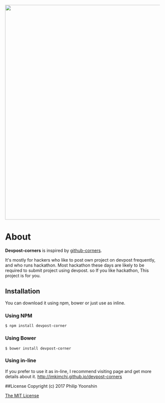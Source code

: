 <h1 align="center">
  <br/>
  <a href="https://imkimchi.github.io/devpost-corners/"><img src="http://i.imgur.com/I4sT62G.png" width=700/></a>
  <br />
</h1>

# About
**Devpost-corners** is inspired by [github-corners](https://github.com/tholman/github-corners).

It's mostly for hackers who like to post own project on devpost frequently, and who runs hackathon. Most hackathon these days are likely to be required to submit project using devpost. so If you like hackathon, This project is for you.

## Installation
You can download it using npm, bower or just use as inline.

### Using NPM
`$ npm install devpost-corner`

### Using Bower
`$ bower install devpost-corner`

### Using in-line
If you prefer to use it as in-line, I recommend visiting page and get more details about it.
http://imkimchi.github.io/devpost-corners


##License
Copyright (c) 2017 Philip Yoonshin

[The MIT License](https://github.com/imkimchi/devpost-corners/blob/master/LICENSE.md)
